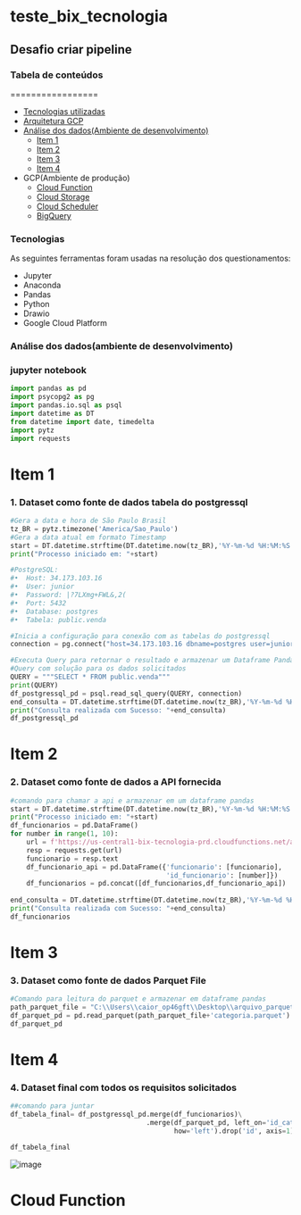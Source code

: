 # teste_bix_tecnologia
## Desafio criar pipeline
### Tabela de conteúdos
=================
<!--ts-->
  * [Tecnologias utilizadas](#Tecnologias)
  * [Arquitetura GCP](#Arquitetura-GCP)
  * [Análise dos dados(Ambiente de desenvolvimento)](#Análise-dos-dados)
    * [Item 1](#Item-1)
    * [Item 2](#Item-2)
    * [Item 3](#Item-3)
    * [Item 4](#Item-4)
  * GCP(Ambiente de produção)
    * [Cloud Function](#Cloud-Function)
    * [Cloud Storage](#Cloud-Storage)
    * [Cloud Scheduler](#Cloud-Scheduler)
    * [BigQuery](#BigQuery) 
<!--te-->
### Tecnologias

As seguintes ferramentas foram usadas na resolução dos questionamentos:

- Jupyter
- Anaconda
- Pandas 
- Python
- Drawio
- Google Cloud Platform

### Análise dos dados(ambiente de desenvolvimento)
### jupyter notebook
```python
import pandas as pd
import psycopg2 as pg
import pandas.io.sql as psql
import datetime as DT
from datetime import date, timedelta
import pytz
import requests
```
# Item 1
### 1. Dataset como fonte de dados tabela do postgressql
```python
#Gera a data e hora de São Paulo Brasil
tz_BR = pytz.timezone('America/Sao_Paulo')
#Gera a data atual em formato Timestamp
start = DT.datetime.strftime(DT.datetime.now(tz_BR),'%Y-%m-%d %H:%M:%S')
print("Processo iniciado em: "+start)

#PostgreSQL:
#•	Host: 34.173.103.16
#•	User: junior
#•	Password: |?7LXmg+FWL&,2(
#•	Port: 5432
#•	Database: postgres
#•	Tabela: public.venda

#Inicia a configuração para conexão com as tabelas do postgressql
connection = pg.connect("host=34.173.103.16 dbname=postgres user=junior password=|?7LXmg+FWL&,2(")

#Executa Query para retornar o resultado e armazenar um Dataframe Pandas
#Query com solução para os dados solicitados
QUERY = """SELECT * FROM public.venda"""
print(QUERY)
df_postgressql_pd = psql.read_sql_query(QUERY, connection)
end_consulta = DT.datetime.strftime(DT.datetime.now(tz_BR),'%Y-%m-%d %H:%M:%S')
print("Consulta realizada com Sucesso: "+end_consulta)
df_postgressql_pd
```
# Item 2 
### 2. Dataset como fonte de dados a API fornecida
```python
#comando para chamar a api e armazenar em um dataframe pandas
start = DT.datetime.strftime(DT.datetime.now(tz_BR),'%Y-%m-%d %H:%M:%S')
print("Processo iniciado em: "+start)
df_funcionarios = pd.DataFrame()
for number in range(1, 10):
    url = f'https://us-central1-bix-tecnologia-prd.cloudfunctions.net/api_challenge_junior?id={number}'
    resp = requests.get(url)
    funcionario = resp.text
    df_funcionario_api = pd.DataFrame({'funcionario': [funcionario],
                                       'id_funcionario': [number]})
    df_funcionarios = pd.concat([df_funcionarios,df_funcionario_api])
    
end_consulta = DT.datetime.strftime(DT.datetime.now(tz_BR),'%Y-%m-%d %H:%M:%S')
print("Consulta realizada com Sucesso: "+end_consulta)
df_funcionarios
```
# Item 3 
### 3. Dataset como fonte de dados Parquet File
```python
#Comando para leitura do parquet e armazenar em dataframe pandas
path_parquet_file = "C:\\Users\\caior_op46gft\\Desktop\\arquivo_parquet\\"
df_parquet_pd = pd.read_parquet(path_parquet_file+'categoria.parquet')
df_parquet_pd
```
# Item 4 
### 4.	Dataset final com todos os requisitos solicitados
```python
##comando para juntar
df_tabela_final= df_postgressql_pd.merge(df_funcionarios)\
                                  .merge(df_parquet_pd, left_on='id_categoria', right_on='id',\
                                         how='left').drop('id', axis=1)

df_tabela_final
```
![image](https://user-images.githubusercontent.com/73916591/193870896-cd4833b9-6d11-4c49-94e0-78a7268ae7ba.png)

# Cloud Function
